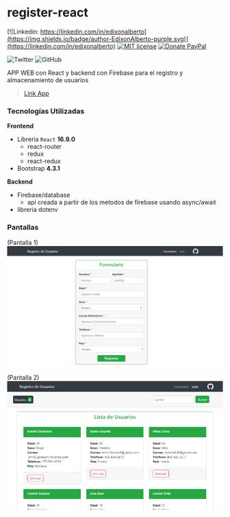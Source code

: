register-react
=

[![Linkedin: https://linkedin.com/in/edixonalberto](https://img.shields.io/badge/author-EdixonAlberto-purple.svg)](https://linkedin.com/in/edixonalberto)
[![MIT license](https://img.shields.io/badge/license-MIT-green.svg)](./LICENSE.md)
[![Donate PayPal](https://img.shields.io/badge/give-donation-blue.svg)](https://paypal.me/edixonp)

![Twitter](https://img.shields.io/twitter/follow/EdixonAlbertto.svg?style=social)
![GitHub](https://img.shields.io/github/followers/EdixonAlberto.svg?label=Follow&style=social)

APP WEB con React y backend con Firebase para el registro y almacenamiento de usuarios

> [Link App](https://edixonalberto.github.io/register-react/)

### Tecnologías Utilizadas

**Frontend**
- Libreria `React` **16.9.0**
    + react-router
    + redux
    + react-redux
- Bootstrap **4.3.1**

**Backend**
- Firebase/database
    + api creada a partir de los metodos de firebase usando async/await
- libreria dotenv

### Pantallas

(Pantalla 1)
![image](./docs/pantalla1.png)

(Pantalla 2)
![image](./docs/pantalla2.png)
